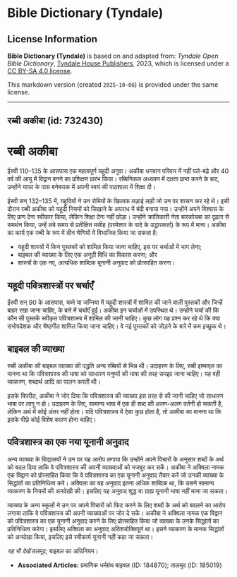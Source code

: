 # Bible Dictionary (Tyndale)

## License Information

**Bible Dictionary (Tyndale)** is based on and adapted from: _Tyndale Open Bible Dictionary_, [Tyndale House Publishers](https://tyndaleopenresources.com/), 2023, which is licensed under a [CC BY-SA 4.0 license](https://creativecommons.org/licenses/by-sa/4.0/legalcode.en).

This markdown version (created `2025-10-06`) is provided under the same license.



--------------------------------

## रब्बी अकीबा (id: 732430)

रब्बी अकीबा
===========

ईस्वी 110–135 के आसपास एक महत्वपूर्ण यहूदी अगुवा। अकीबा धनवान परिवार में नहीं पले\-बढ़े और 40 वर्ष की आयु में विद्वान बनने का प्रशिक्षण प्रारंभ किया। रब्बिनिकल अध्ययन में दक्षता प्राप्त करने के बाद, उन्होंने याफा के पास बनेबराक में अपनी स्वयं की पाठशाला में शिक्षा दी।

ईस्वी सन् 132–135 में, यहूदियों ने उन रोमियों के खिलाफ लड़ाई लड़ी जो उन पर शासन कर रहे थे। इसी दौरान रब्बी अकीबा को यहूदी नियमों को सिखाने के अपराध में बंदी बनाया गया। उन्होंने अपने विश्वास के लिए प्राण देना स्वीकार किया, लेकिन शिक्षा देना नहीं छोड़ा। उन्होंने क्रांतिकारी नेता बारकोचबा का दृढ़ता से समर्थन किया, उन्हें लंबे समय से प्रतीक्षित मसीह (परमेश्वर के वादे के उद्धारकर्ता) के रूप में माना। अकीबा का कार्य एक रब्बी के रूप में तीन श्रेणियों में विभाजित किया जा सकता है:

* यहूदी शास्त्रों में किन पुस्तकों को शामिल किया जाना चाहिए, इस पर चर्चाओं में भाग लेना;
* बाइबल की व्याख्या के लिए एक अनूठी विधि का विकास करना; और
* शास्त्रों के एक नए, अत्यधिक शाब्दिक यूनानी अनुवाद को प्रोत्साहित करना।

यहूदी पवित्रशास्त्रों पर चर्चाएँ
--------------------------------

ईस्वी सन् 90 के आसपास, यब्ने या जम्निया में यहूदी शास्त्रों में शामिल की जाने वाली पुस्तकों और जिन्हें बाहर रखा जाना चाहिए, के बारे में चर्चाएँ हुईं। अकीबा इन चर्चाओं में उपस्थित थे। उन्होंने चर्चा की कि कौन सी पुस्तकें स्वीकृत पवित्रशास्त्र में शामिल की जानी चाहिए। कुछ लोग यह प्रश्न कर रहे थे कि क्या सभोपदेशक और श्रेष्ठगीत शामिल किया जाना चाहिए। वे नई पुस्तकों को जोड़ने के बारे में कम इच्छुक थे।

**बाइबल की व्याख्या**
---------------------

रब्बी अकीबा की बाइबल व्याख्या की पद्धति अन्य रब्बियों से भिन्न थी। उदाहरण के लिए, रब्बी इश्माएल का मानना था कि पवित्रशास्त्र की भाषा को साधारण मनुष्यों की भाषा की तरह समझा जाना चाहिए। यह वही व्याकरण, शब्दार्थ आदि का पालन करती थी।

इसके विपरीत, अकीबा ने जोर दिया कि पवित्रशास्त्र की व्याख्या इस तरह से की जानी चाहिए जो साधारण भाषा पर लागू न हो। उदाहरण के लिए, सामान्य भाषा में एक ही शब्द की अलग\-अलग वर्तनी हो सकती है, लेकिन अर्थ में कोई अंतर नहीं होता। यदि पवित्रशास्त्र में ऐसा कुछ होता है, तो अकीबा का मानना था कि इसके पीछे कोई विशेष कारण होना चाहिए।

पवित्रशास्त्र का एक नया यूनानी अनुवाद
-------------------------------------

अन्य व्याख्या के विद्यालयों ने उन पर यह आरोप लगाया कि उन्होंने अपने विचारों के अनुसार शब्दों के अर्थ को बदल दिया ताकि वे पवित्रशास्त्र की अपनी व्याख्याओं को मजबूर कर सकें। अकीबा ने अक्विला नामक एक विद्वान को प्रोत्साहित किया कि वे पवित्रशास्त्र का एक यूनानी अनुवाद तैयार करें जो उनकी व्याख्या के सिद्धांतों का प्रतिनिधित्व करे। अक्विला का यह अनुवाद इतना अधिक शाब्दिक था, कि उसने सामान्य व्याकरण के नियमों की अनदेखी की। इसलिए यह अनुवाद शुद्ध या ग्राह्य यूनानी भाषा नहीं माना जा सकता। 

व्याख्या के अन्य स्कूलों ने उन पर अपने विचारों को फिट करने के लिए शब्दों के अर्थ को बदलने का आरोप लगाया ताकि वे पवित्रशास्त्र की अपनी व्याख्याओं पर जोर दे सकें। अकीबा ने अक्विला नामक एक विद्वान को पवित्रशास्त्र का एक यूनानी अनुवाद करने के लिए प्रोत्साहित किया जो व्याख्या के उनके सिद्धांतों का प्रतिनिधित्व करेगा। इसलिए अक्विला का अनुवाद अतिशयोक्तिपूर्ण था। इसने व्याकरण के मानक सिद्धांतों को अनदेखा किया, इसलिए इसे स्वीकार्य यूनानी नहीं कहा जा सकता।

*यह भी देखें* तलमूद; बाइबल का अधिनियम।

* **Associated Articles:** प्रमाणिक धर्मग्रंथ बाइबल (ID: 184870); तालमुद (ID: 185019)

